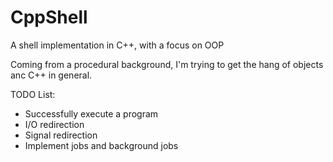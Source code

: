 # CppShell
A shell implementation in C++, with a focus on OOP

Coming from a procedural background, I'm trying to get the hang of objects anc C++ in general.

TODO List:
* Successfully execute a program
* I/O redirection
* Signal redirection
* Implement jobs and background jobs
